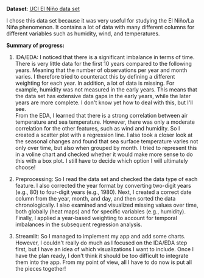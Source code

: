 **Dataset**: [UCI El Niño data set](https://archive.ics.uci.edu/ml/datasets/El+Nino)

I chose this data set because it was very useful for studying the El Niño/La Niña phenomenon. It contains a lot of data with many different columns for different variables such as humidity, wind, and temperatures.

**Summary of progress:**
1. IDA/EDA: I noticed that there is a significant imbalance in terms of time. There is very little data for the first 10 years compared to the following years. Meaning that the number of observations per year and month varies. I therefore tried to counteract this by defining a different weighting for each year. In addition, a lot of data is missing. For example, humidity was not measured in the early years. This means that the data set has extensive data gaps in the early years, while the later years are more complete. I don't know yet how to deal with this, but I'll see.  
From the EDA, I learned that there is a strong correlation between air temperature and sea temperature. However, there was only a moderate correlation for the other features, such as wind and humidity. So I created a scatter plot with a regression line. I also took a closer look at the seasonal changes and found that sea surface temperature varies not only over time, but also when grouped by month. I tried to represent this in a voline chart and checked whether it would make more sense to do this with a box plot. I still have to decide which option I will ultimately choose!

2. Preprocessing: So I read the data set and checked the data type of each feature. I also corrected the year format by converting two-digit years (e.g., 80) to four-digit years (e.g., 1980). Next, I created a correct date column from the year, month, and day, and then sorted the data chronologically. I also examined and visualized missing values over time, both globally (heat maps) and for specific variables (e.g., humidity). Finally, I applied a year-based weighting to account for temporal imbalances in the subsequent regression analysis.

3. Streamlit: So I managed to implement my app and add some charts. However, I couldn't really do much as I focused on the IDA/EDA step first, but I have an idea of which visualizations I want to include. Once I have the plan ready, I don't think it should be too difficult to integrate them into the app. From my point of view, all I have to do now is put all the pieces together!
